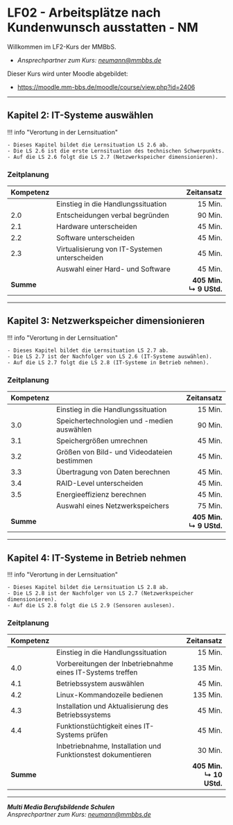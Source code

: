# LF02 - Arbeitsplätze nach Kundenwunsch ausstatten - NM

Willkommen im LF2-Kurs der MMBbS.

- *Ansprechpartner zum Kurs: neumann@mmbbs.de*

Dieser Kurs wird unter Moodle abgebildet:

- https://moodle.mm-bbs.de/moodle/course/view.php?id=2406


---

## Kapitel 2: IT-Systeme auswählen

!!! info "Verortung in der Lernsituation"

    - Dieses Kapitel bildet die Lernsituation LS 2.6 ab.
    - Die LS 2.6 ist die erste Lernsituation des technischen Schwerpunkts.
    - Auf die LS 2.6 folgt die LS 2.7 (Netzwerkspeicher dimensionieren).

### Zeitplanung

| Kompetenz |  | Zeitansatz |
| :--- | :--- | ---: |
| | Einstieg in die Handlungssituation | 15 Min. |
| 2.0 | Entscheidungen verbal begründen | 90 Min. |
| 2.1 | Hardware unterscheiden | 45 Min. |
| 2.2 | Software unterscheiden | 45 Min. |
| 2.3 | Virtualisierung von IT-Systemen unterscheiden | 45 Min. |
| | Auswahl einer Hard- und Software | 45 Min. |
| **Summe** | | **405 Min.** </br>**↳ 9 UStd.** |

---

## Kapitel 3: Netzwerkspeicher dimensionieren

!!! info "Verortung in der Lernsituation"

    - Dieses Kapitel bildet die Lernsituation LS 2.7 ab.
    - Die LS 2.7 ist der Nachfolger von LS 2.6 (IT-Systeme auswählen).
    - Auf die LS 2.7 folgt die LS 2.8 (IT-Systeme in Betrieb nehmen).

### Zeitplanung

| Kompetenz |  | Zeitansatz |
| :--- | :--- | ---: |
| | Einstieg in die Handlungssituation | 15 Min. |
| 3.0 | Speichertechnologien und -medien auswählen | 90 Min. |
| 3.1 | Speichergrößen umrechnen | 45 Min. |
| 3.2 | Größen von Bild- und Videodateien bestimmen | 45 Min. |
| 3.3 | Übertragung von Daten berechnen | 45 Min. |
| 3.4 | RAID-Level unterscheiden | 45 Min. |
| 3.5 | Energieeffizienz berechnen | 45 Min. |
| | Auswahl eines Netzwerkspeichers | 75 Min. |
| **Summe** | | **405 Min.** </br>**↳ 9 UStd.** |

---

## Kapitel 4: IT-Systeme in Betrieb nehmen


!!! info "Verortung in der Lernsituation"

    - Dieses Kapitel bildet die Lernsituation LS 2.8 ab.
    - Die LS 2.8 ist der Nachfolger von LS 2.7 (Netzwerkspeicher dimensionieren).
    - Auf die LS 2.8 folgt die LS 2.9 (Sensoren auslesen).

### Zeitplanung

| Kompetenz |  | Zeitansatz |
| :--- | :--- | ---: |
| | Einstieg in die Handlungssituation | 15 Min. |
| 4.0 | Vorbereitungen der Inbetriebnahme eines IT-Systems treffen | 135 Min. |
| 4.1 | Betriebssystem auswählen | 45 Min. |
| 4.2 | Linux-Kommandozeile bedienen | 135 Min. |
| 4.3 | Installation und Aktualisierung des Betriebssystems | 45 Min. |
| 4.4 | Funktionstüchtigkeit eines IT-Systems prüfen | 45 Min. |
| | Inbetriebnahme, Installation und Funktionstest dokumentieren | 30 Min. |
| **Summe** | | **405 Min.** </br>**↳ 10 UStd.** |

---

***Multi Media Berufsbildende Schulen***  
*Ansprechpartner zum Kurs: neumann@mmbbs.de*
